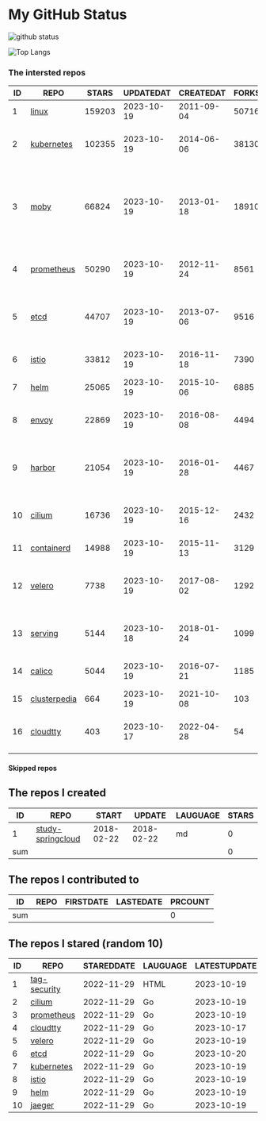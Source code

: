 # My GitHub Status

<img src="https://github-readme-stats-1.yihong0618.vercel.app/api?username=daoqingniu&show_icons=true&&&hide_title=true&count_private=true" alt="github status" />

![Top Langs](https://github-readme-stats-1.yihong0618.vercel.app/api/top-langs/?username=daoqingniu&layout=compact)

<!--START_SECTION:github_repos-->
### The intersted repos
| ID |                              REPO                               | STARS  | UPDATEDAT  | CREATEDAT  | FORKSCOUNT |                                                DESCRIPTIONS                                                |
|----|-----------------------------------------------------------------|--------|------------|------------|------------|------------------------------------------------------------------------------------------------------------|
|  1 | [linux](https://github.com/torvalds/linux)                      | 159203 | 2023-10-19 | 2011-09-04 |      50716 | Linux kernel source tree                                                                                   |
|  2 | [kubernetes](https://github.com/kubernetes/kubernetes)          | 102355 | 2023-10-19 | 2014-06-06 |      38130 | Production-Grade Container Scheduling and Management                                                       |
|  3 | [moby](https://github.com/moby/moby)                            |  66824 | 2023-10-19 | 2013-01-18 |      18910 | The Moby Project - a collaborative project for the container ecosystem to assemble container-based systems |
|  4 | [prometheus](https://github.com/prometheus/prometheus)          |  50290 | 2023-10-19 | 2012-11-24 |       8561 | The Prometheus monitoring system and time series database.                                                 |
|  5 | [etcd](https://github.com/etcd-io/etcd)                         |  44707 | 2023-10-19 | 2013-07-06 |       9516 | Distributed reliable key-value store for the most critical data of a distributed system                    |
|  6 | [istio](https://github.com/istio/istio)                         |  33812 | 2023-10-19 | 2016-11-18 |       7390 | Connect, secure, control, and observe services.                                                            |
|  7 | [helm](https://github.com/helm/helm)                            |  25065 | 2023-10-19 | 2015-10-06 |       6885 | The Kubernetes Package Manager                                                                             |
|  8 | [envoy](https://github.com/envoyproxy/envoy)                    |  22869 | 2023-10-19 | 2016-08-08 |       4494 | Cloud-native high-performance edge/middle/service proxy                                                    |
|  9 | [harbor](https://github.com/goharbor/harbor)                    |  21054 | 2023-10-19 | 2016-01-28 |       4467 | An open source trusted cloud native registry project that stores, signs, and scans content.                |
| 10 | [cilium](https://github.com/cilium/cilium)                      |  16736 | 2023-10-19 | 2015-12-16 |       2432 | eBPF-based Networking, Security, and Observability                                                         |
| 11 | [containerd](https://github.com/containerd/containerd)          |  14988 | 2023-10-19 | 2015-11-13 |       3129 | An open and reliable container runtime                                                                     |
| 12 | [velero](https://github.com/vmware-tanzu/velero)                |   7738 | 2023-10-19 | 2017-08-02 |       1292 | Backup and migrate Kubernetes applications and their persistent volumes                                    |
| 13 | [serving](https://github.com/knative/serving)                   |   5144 | 2023-10-18 | 2018-01-24 |       1099 | Kubernetes-based, scale-to-zero, request-driven compute                                                    |
| 14 | [calico](https://github.com/projectcalico/calico)               |   5044 | 2023-10-19 | 2016-07-21 |       1185 | Cloud native networking and network security                                                               |
| 15 | [clusterpedia](https://github.com/clusterpedia-io/clusterpedia) |    664 | 2023-10-19 | 2021-10-08 |        103 | The Encyclopedia of Kubernetes clusters                                                                    |
| 16 | [cloudtty](https://github.com/cloudtty/cloudtty)                |    403 | 2023-10-17 | 2022-04-28 |         54 | A Friendly Kubernetes CloudShell (Web Terminal) !                                                          |



#### Skipped repos
<!--END_SECTION:github_repos-->

<!--START_SECTION:my_github-->
## The repos I created
| ID  |                                 REPO                                 |   START    |   UPDATE   | LAUGUAGE | STARS |
|-----|----------------------------------------------------------------------|------------|------------|----------|-------|
|   1 | [study-springcloud](https://github.com/daoqingniu/study-springcloud) | 2018-02-22 | 2018-02-22 | md       |     0 |
| sum |                                                                      |            |            |          |     0 |

## The repos I contributed to
| ID  | REPO | FIRSTDATE | LASTEDATE | PRCOUNT |
|-----|------|-----------|-----------|---------|
| sum |      |           |           |       0 |

## The repos I stared (random 10)
| ID |                          REPO                          | STAREDDATE | LAUGUAGE | LATESTUPDATE |
|----|--------------------------------------------------------|------------|----------|--------------|
|  1 | [tag-security](https://github.com/cncf/tag-security)   | 2022-11-29 | HTML     | 2023-10-19   |
|  2 | [cilium](https://github.com/cilium/cilium)             | 2022-11-29 | Go       | 2023-10-19   |
|  3 | [prometheus](https://github.com/prometheus/prometheus) | 2022-11-29 | Go       | 2023-10-19   |
|  4 | [cloudtty](https://github.com/cloudtty/cloudtty)       | 2022-11-29 | Go       | 2023-10-17   |
|  5 | [velero](https://github.com/vmware-tanzu/velero)       | 2022-11-29 | Go       | 2023-10-19   |
|  6 | [etcd](https://github.com/etcd-io/etcd)                | 2022-11-29 | Go       | 2023-10-20   |
|  7 | [kubernetes](https://github.com/kubernetes/kubernetes) | 2022-11-29 | Go       | 2023-10-19   |
|  8 | [istio](https://github.com/istio/istio)                | 2022-11-29 | Go       | 2023-10-19   |
|  9 | [helm](https://github.com/helm/helm)                   | 2022-11-29 | Go       | 2023-10-19   |
| 10 | [jaeger](https://github.com/jaegertracing/jaeger)      | 2022-11-29 | Go       | 2023-10-19   |

<!--END_SECTION:my_github-->
